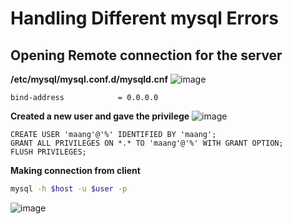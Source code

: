 # Handling Different mysql Errors


## Opening Remote connection for the server


**/etc/mysql/mysql.conf.d/mysqld.cnf**
![image](https://github.com/user-attachments/assets/07498935-04ed-4e5d-96e6-b34dee776192)

```
bind-address            = 0.0.0.0
```


**Created a new user and gave the privilege**
![image](https://github.com/user-attachments/assets/1e022106-03d2-4944-ac84-2093f1b397bf)

```
CREATE USER 'maang'@'%' IDENTIFIED BY 'maang';
GRANT ALL PRIVILEGES ON *.* TO 'maang'@'%' WITH GRANT OPTION;
FLUSH PRIVILEGES;
```

**Making connection from client**
```bash
mysql -h $host -u $user -p
```

![image](https://github.com/user-attachments/assets/4629af26-7b23-4d62-888f-badd6613aad1)



